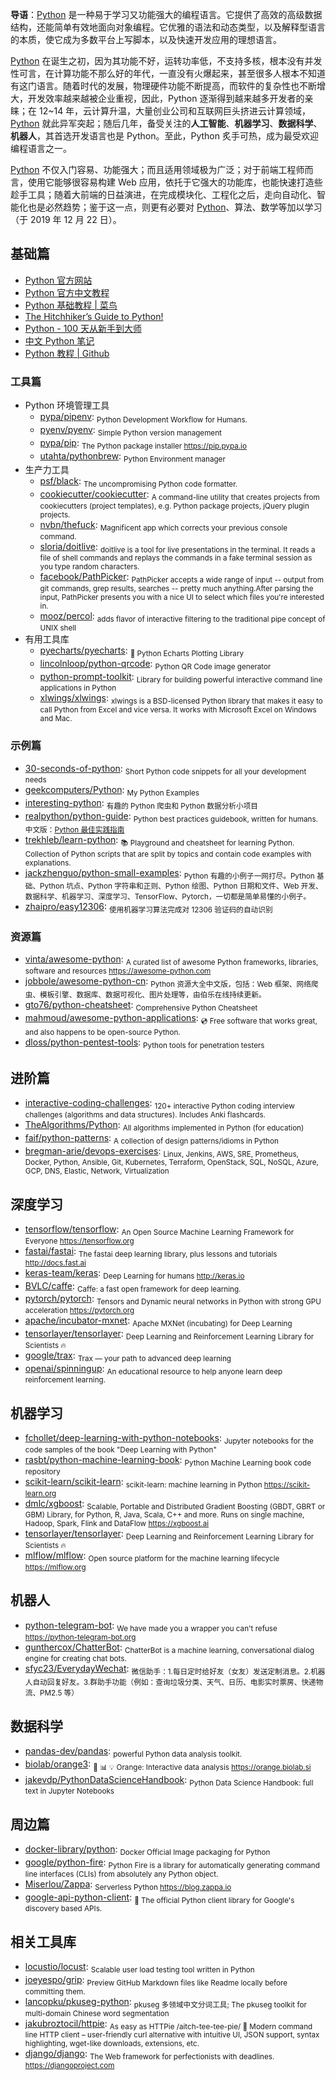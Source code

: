 **导语**：[Python](https://www.python.org/) 是一种易于学习又功能强大的编程语言。它提供了高效的高级数据结构，还能简单有效地面向对象编程。它优雅的语法和动态类型，以及解释型语言的本质，使它成为多数平台上写脚本，以及快速开发应用的理想语言。

[Python](https://www.python.org/) 在诞生之初，因为其功能不好，运转功率低，不支持多核，根本没有并发性可言，在计算功能不那么好的年代，一直没有火爆起来，甚至很多人根本不知道有这门语言。随着时代的发展，物理硬件功能不断提高，而软件的复杂性也不断增大，开发效率越来越被企业重视，因此，Python 逐渐得到越来越多开发者的亲睐；在 12~14 年，云计算升温，大量创业公司和互联网巨头挤进云计算领域，[Python](https://www.python.org/) 就此异军突起；随后几年，备受关注的**人工智能**、**机器学习**、**数据科学**、**机器人**，其首选开发语言也是 Python。至此，Python 炙手可热，成为最受欢迎编程语言之一。

[Python](https://www.python.org/) 不仅入门容易、功能强大；而且适用领域极为广泛；对于前端工程师而言，使用它能够很容易构建 Web 应用，依托于它强大的功能库，也能快速打造些趁手工具；随着大前端的日益演进，在完成模块化、工程化之后，走向自动化、智能化也是必然趋势；鉴于这一点，则更有必要对 [Python](https://www.python.org/)、算法、数学等加以学习（于 2019 年 12 月 22 日）。

## 基础篇

- [Python 官方网站](https://www.python.org/)
- [Python 官方中文教程](https://docs.python.org/zh-cn/3/tutorial/index.html)
- [Python 基础教程 | 菜鸟](https://www.runoob.com/python/python-tutorial.html)
- [The Hitchhiker’s Guide to Python!](https://docs.python-guide.org/)
- [Python - 100 天从新手到大师](https://github.com/jackfrued/Python-100-Days)
- [中文 Python 笔记](https://github.com/lijin-THU/notes-python)
- [Python 教程 | Github](https://github.com/geekcomputers/Python)

### 工具篇

- Python 环境管理工具
  - [pypa/pipenv](https://github.com/pypa/pipenv): <sub>Python Development Workflow for Humans.</sub>
  - [pyenv/pyenv](https://github.com/pyenv/pyenv): <sub>Simple Python version management</sub>
  - [pypa/pip](https://github.com/pypa/pip): <sub>The Python package installer https://pip.pypa.io</sub>
  - [utahta/pythonbrew](https://github.com/utahta/pythonbrew): <sub>Python Environment manager</sub>
- 生产力工具
  - [psf/black](https://github.com/psf/black): <sub>The uncompromising Python code formatter.</sub>
  - [cookiecutter/cookiecutter](https://github.com/cookiecutter/cookiecutter): <sub>A command-line utility that creates projects from cookiecutters (project templates), e.g. Python package projects, jQuery plugin projects.</sub>
  - [nvbn/thefuck](https://github.com/nvbn/thefuck): <sub>Magnificent app which corrects your previous console command.</sub>
  - [sloria/doitlive](https://github.com/sloria/doitlive): <sub>doitlive is a tool for live presentations in the terminal. It reads a file of shell commands and replays the commands in a fake terminal session as you type random characters.</sub>
  - [facebook/PathPicker](https://github.com/facebook/PathPicker): <sub>PathPicker accepts a wide range of input -- output from git commands, grep results, searches -- pretty much anything.After parsing the input, PathPicker presents you with a nice UI to select which files you're interested in.</sub>
  - [mooz/percol](https://github.com/mooz/percol): <sub>adds flavor of interactive filtering to the traditional pipe concept of UNIX shell</sub>
- 有用工具库
  - [pyecharts/pyecharts](https://github.com/pyecharts/pyecharts): <sub>🎨 Python Echarts Plotting Library</sub>
  - [lincolnloop/python-qrcode](https://github.com/lincolnloop/python-qrcode): <sub>Python QR Code image generator</sub>
  - [python-prompt-toolkit](https://github.com/prompt-toolkit/python-prompt-toolkit): <sub>Library for building powerful interactive command line applications in Python</sub>
  - [xlwings/xlwings](https://github.com/xlwings/xlwings): <sub>xlwings is a BSD-licensed Python library that makes it easy to call Python from Excel and vice versa. It works with Microsoft Excel on Windows and Mac.</sub>

### 示例篇

- [30-seconds-of-python](https://github.com/30-seconds/30-seconds-of-python): <sub>Short Python code snippets for all your development needs</sub>
- [geekcomputers/Python](https://github.com/geekcomputers/Python): <sub>My Python Examples</sub>
- [interesting-python](https://github.com/Alfred1984/interesting-python): <sub>有趣的 Python 爬虫和 Python 数据分析小项目</sub>
- [realpython/python-guide](https://github.com/realpython/python-guide): <sub>Python best practices guidebook, written for humans. 中文版：[Python 最佳实践指南](https://github.com/Prodesire/Python-Guide-CN)</sub>
- [trekhleb/learn-python](https://github.com/trekhleb/learn-python): <sub>📚 Playground and cheatsheet for learning Python. Collection of Python scripts that are split by topics and contain code examples with explanations.</sub>
- [jackzhenguo/python-small-examples](https://github.com/jackzhenguo/python-small-examples): <sub>Python 有趣的小例子一网打尽。Python 基础、Python 坑点、Python 字符串和正则、Python 绘图、Python 日期和文件、Web 开发、数据科学、机器学习、深度学习、TensorFlow、Pytorch，一切都是简单易懂的小例子。</sub>
- [zhaipro/easy12306](https://github.com/zhaipro/easy12306): <sub>使用机器学习算法完成对 12306 验证码的自动识别</sub>

### 资源篇

- [vinta/awesome-python](https://github.com/vinta/awesome-python): <sub>A curated list of awesome Python frameworks, libraries, software and resources https://awesome-python.com</sub>
- [jobbole/awesome-python-cn](https://github.com/jobbole/awesome-python-cn): <sub>Python 资源大全中文版，包括：Web 框架、网络爬虫、模板引擎、数据库、数据可视化、图片处理等，由伯乐在线持续更新。</sub>
- [gto76/python-cheatsheet](https://github.com/gto76/python-cheatsheet): <sub>Comprehensive Python Cheatsheet</sub>
- [mahmoud/awesome-python-applications](https://github.com/mahmoud/awesome-python-applications): <sub>💿 Free software that works great, and also happens to be open-source Python. </sub>
- [dloss/python-pentest-tools](https://github.com/dloss/python-pentest-tools): <sub>Python tools for penetration testers</sub>

## 进阶篇

- [interactive-coding-challenges](https://github.com/donnemartin/interactive-coding-challenges): <sub>120+ interactive Python coding interview challenges (algorithms and data structures). Includes Anki flashcards.</sub>
- [TheAlgorithms/Python](https://github.com/TheAlgorithms/Python): <sub>All algorithms implemented in Python (for education)</sub>
- [faif/python-patterns](https://github.com/faif/python-patterns): <sub>A collection of design patterns/idioms in Python</sub>
- [bregman-arie/devops-exercises](https://github.com/bregman-arie/devops-exercises): <sub>Linux, Jenkins, AWS, SRE, Prometheus, Docker, Python, Ansible, Git, Kubernetes, Terraform, OpenStack, SQL, NoSQL, Azure, GCP, DNS, Elastic, Network, Virtualization</sub>

## 深度学习

- [tensorflow/tensorflow](https://github.com/tensorflow/tensorflow): <sub>An Open Source Machine Learning Framework for Everyone https://tensorflow.org</sub>
- [fastai/fastai](https://github.com/fastai/fastai): <sub>The fastai deep learning library, plus lessons and tutorials http://docs.fast.ai</sub>
- [keras-team/keras](https://github.com/keras-team/keras): <sub>Deep Learning for humans http://keras.io</sub>
- [BVLC/caffe](https://github.com/BVLC/caffe): <sub>Caffe: a fast open framework for deep learning.</sub>
- [pytorch/pytorch](https://github.com/pytorch/pytorch): <sub>Tensors and Dynamic neural networks in Python with strong GPU acceleration https://pytorch.org</sub>
- [apache/incubator-mxnet](https://github.com/apache/incubator-mxnet): <sub>Apache MXNet (incubating) for Deep Learning</sub>
- [tensorlayer/tensorlayer](https://github.com/tensorlayer/tensorlayer): <sub>Deep Learning and Reinforcement Learning Library for Scientists 🔥</sub>
- [google/trax](https://github.com/google/trax): <sub>Trax — your path to advanced deep learning</sub>
- [openai/spinningup](https://github.com/openai/spinningup): <sub>An educational resource to help anyone learn deep reinforcement learning.</sub>

## 机器学习

- [fchollet/deep-learning-with-python-notebooks](https://github.com/fchollet/deep-learning-with-python-notebooks): <sub>Jupyter notebooks for the code samples of the book "Deep Learning with Python"</sub>
- [rasbt/python-machine-learning-book](https://github.com/rasbt/python-machine-learning-book): <sub>Python Machine Learning book code repository</sub>
- [scikit-learn/scikit-learn](https://github.com/scikit-learn/scikit-learn): <sub>scikit-learn: machine learning in Python https://scikit-learn.org</sub>
- [dmlc/xgboost](https://github.com/dmlc/xgboost): <sub>Scalable, Portable and Distributed Gradient Boosting (GBDT, GBRT or GBM) Library, for Python, R, Java, Scala, C++ and more. Runs on single machine, Hadoop, Spark, Flink and DataFlow https://xgboost.ai</sub>
- [tensorlayer/tensorlayer](https://github.com/tensorlayer/tensorlayer): <sub>Deep Learning and Reinforcement Learning Library for Scientists 🔥</sub>
- [mlflow/mlflow](https://github.com/mlflow/mlflow): <sub>Open source platform for the machine learning lifecycle https://mlflow.org</sub>

## 机器人

- [python-telegram-bot](https://github.com/python-telegram-bot/python-telegram-bot): <sub>We have made you a wrapper you can't refuse https://python-telegram-bot.org</sub>
- [gunthercox/ChatterBot](https://github.com/gunthercox/ChatterBot): <sub>ChatterBot is a machine learning, conversational dialog engine for creating chat bots.</sub>
- [sfyc23/EverydayWechat](https://github.com/sfyc23/EverydayWechat): <sub>微信助手：1.每日定时给好友（女友）发送定制消息。2.机器人自动回复好友。3.群助手功能（例如：查询垃圾分类、天气、日历、电影实时票房、快递物流、PM2.5 等）</sub>

## 数据科学

- [pandas-dev/pandas](https://github.com/pandas-dev/pandas): <sub>powerful Python data analysis toolkit.</sub>
- [biolab/orange3](https://github.com/biolab/orange3): <sub>🍊 📊 💡 Orange: Interactive data analysis https://orange.biolab.si</sub>
- [jakevdp/PythonDataScienceHandbook](https://github.com/jakevdp/PythonDataScienceHandbook): <sub>Python Data Science Handbook: full text in Jupyter Notebooks</sub>

## 周边篇

- [docker-library/python](https://github.com/docker-library/python): <sub>Docker Official Image packaging for Python</sub>
- [google/python-fire](https://github.com/google/python-fire): <sub>Python Fire is a library for automatically generating command line interfaces (CLIs) from absolutely any Python object.</sub>
- [Miserlou/Zappa](https://github.com/Miserlou/Zappa): <sub>Serverless Python https://blog.zappa.io</sub>
- [google-api-python-client](https://github.com/googleapis/google-api-python-client): <sub>🐍 The official Python client library for Google's discovery based APIs. </sub>

## 相关工具库

- [locustio/locust](https://github.com/locustio/locust): <sub>Scalable user load testing tool written in Python</sub>
- [joeyespo/grip](https://github.com/joeyespo/grip): <sub>Preview GitHub Markdown files like Readme locally before committing them.</sub>
- [lancopku/pkuseg-python](https://github.com/lancopku/pkuseg-python): <sub>pkuseg 多领域中文分词工具; The pkuseg toolkit for multi-domain Chinese word segmentation</sub>
- [jakubroztocil/httpie](https://github.com/jakubroztocil/httpie): <sub>As easy as HTTPie /aitch-tee-tee-pie/ 🥧 Modern command line HTTP client – user-friendly curl alternative with intuitive UI, JSON support, syntax highlighting, wget-like downloads, extensions, etc.</sub>
- [django/django](https://github.com/django/django): <sub>The Web framework for perfectionists with deadlines. https://djangoproject.com</sub>
